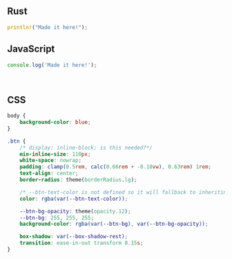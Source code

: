 <script>
	import Logo from '$lib/components/Logo.svelte';
</script>


## Rust

```rust
println!("Made it here!");
```

## JavaScript

```js
console.log('Made it here!');
```

<br><testing123 style:margin='auto'><Logo /></testing123>

## CSS

```css
body {
	background-color: blue;
}

.btn {
	/* display: inline-block; is this needed?*/
	min-inline-size: 110px;
	white-space: nowrap;
	padding: clamp(0.5rem, calc(0.66rem + -0.18vw), 0.63rem) 1rem;
	text-align: center;
	border-radius: theme(borderRadius.lg);

	/* --btn-text-color is not defined so it will fallback to inheriting the color in this situation */
	color: rgba(var(--btn-text-color));

	--btn-bg-opacity: theme(opacity.12);
	--btn-bg: 255, 255, 255;
	background-color: rgba(var(--btn-bg), var(--btn-bg-opacity));

	box-shadow: var(--box-shadow-rest);
	transition: ease-in-out transform 0.15s;
}
```
